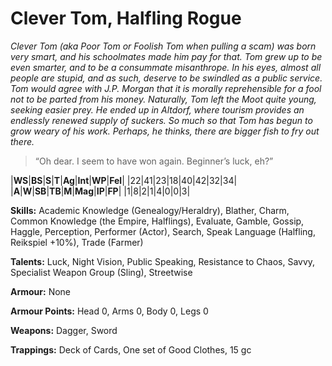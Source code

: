 # Clever Tom, Halfling Rogue

_Clever Tom (aka Poor Tom or Foolish Tom when pulling a scam) was
born very smart, and his schoolmates made him pay for that. Tom
grew up to be even smarter, and to be a consummate misanthrope. In
his eyes, almost all people are stupid, and as such, deserve to be
swindled as a public service. Tom would agree with J.P. Morgan that it
is morally reprehensible for a fool not to be parted from his money.
Naturally, Tom left the Moot quite young, seeking easier prey. He
ended up in Altdorf, where tourism provides an endlessly renewed
supply of suckers. So much so that Tom has begun to grow weary of
his work. Perhaps, he thinks, there are bigger fish to fry out there._

> “Oh dear. I seem to have won again. Beginner’s luck, eh?”

|**WS**|**BS**|**S**|**T**|**Ag**|**Int**|**WP**|**Fel**|
|22|41|23|18|40|42|32|34|
|**A**|**W**|**SB**|**TB**|**M**|**Mag**|**IP**|**FP**|
|1|8|2|1|4|0|0|3|

**Skills:** Academic Knowledge (Genealogy/Heraldry), Blather, Charm,
Common Knowledge (the Empire, Halflings), Evaluate, Gamble,
Gossip, Haggle, Perception, Performer (Actor), Search, Speak
Language (Halfling, Reikspiel +10%), Trade (Farmer)

**Talents:** Luck, Night Vision, Public Speaking, Resistance to Chaos,
Savvy, Specialist Weapon Group (Sling), Streetwise

**Armour:** None

**Armour Points:** Head 0, Arms 0, Body 0, Legs 0

**Weapons:** Dagger, Sword

**Trappings:** Deck of Cards, One set of Good Clothes, 15 gc
